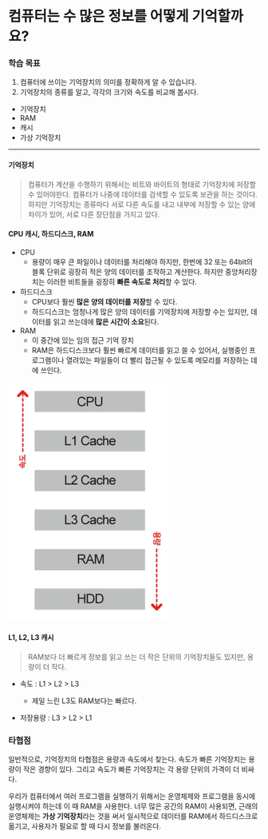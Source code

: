 # 컴퓨터는 수 많은 정보를 어떻게 기억할까요?

### 학습 목표

1. 컴퓨터에 쓰이는 기억장치의 의미를 정확하게 알 수 있습니다.
2. 기억장치의 종류를 알고, 각각의 크기와 속도를 비교해 봅시다.

* 기억장치
* RAM
* 캐시
* 가상 기억장치

---

#### 기억장치

> 컴퓨터가 계산을 수행하기 위해서는 비트와 바이트의 형태로 기억장치에 저장할 수 있어야한다. 컴퓨터가 나중에 데이터를 검색할 수 있도록 보관을 하는 것이다. 하지만 기억장치는 종류마다 서로 다른 속도를 내고 내부에 저장할 수 있는 양에 차이가 있어, 서로 다른 장단점을 가지고 있다.



#### CPU 캐시, 하드디스크, RAM

* CPU
  * 용량이 매우 큰 파일이나 데이터를 처리해야 하지만, 한번에 32 또는 64bit의 블록 단위로 굉장히 적은 양의 데이터를 조작하고 계산한다. 하지만 중앙처리장치는 이러한 비트들을 굉장히 **빠른 속도로 처리**할 수 있다.
* 하드디스크
  * CPU보다 훨씬 **많은 양의 데이터를 저장**할 수 있다.
  * 하드디스크는 엄청나게 많은 양의 데이터를 기억장치에 저장할 수는 있지만, 데이터를 읽고 쓰는데에 **많은 시간이 소요**된다.
* RAM
  * 이 중간에 있는 임의 접근 기억 장치
  * RAM은 하드디스크보다 훨씬 빠르게 데이터를 읽고 쓸 수 있어서, 실행중인 프로그램이나 열려있는 파일들이 더 빨리 접근될 수 있도록 메모리를 저장하는 데에 쓰인다.

![image-20210924221150659](md-images/image-20210924221150659.png)

#### L1, L2, L3 캐시

> RAM보다 더 빠르게 정보를 읽고 쓰는 더 작은 단위의 기억장치들도 있지만, 용량이 더 작다.

* 속도 : L1 > L2 > L3 
  * 제일 느린 L3도 RAM보다는 빠르다.

* 저장용량 : L3 > L2 > L1

### 타협점

일반적으로, 기억장치의 타협점은 용량과 속도에서 찾는다. 속도가 빠른 기억장치는 용량이 작은 경향이 있다. 그리고 속도가 빠른 기억장치는 각 용량 단위의 가격이 더 비싸다.

우리가 컴퓨터에서 여러 프로그램을 실행하기 위해서는 운영체제와 프로그램을 동시에 실행시켜야 하는데 이 때 RAM을 사용한다. 너무 많은 공간의 RAM이 사용되면, 근래의 운영체제는 **가상 기억장치**라는 것을 써서 일시적으로 데이터를 RAM에서 하드디스크로 옮기고, 사용자가 필요로 할 때 다시 정보를 불러온다. 

